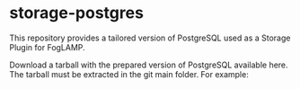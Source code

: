 # storage-postgres
This repository provides a tailored version of PostgreSQL used as a Storage Plugin for FogLAMP.

Download a tarball with the prepared version of PostgreSQL available here.
The tarball must be extracted in the git main folder. For example:

